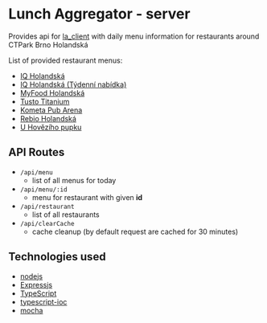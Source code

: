 # Lunch Aggregator - server

Provides api for [la_client](https://github.com/kozubikmichal/la_server) with daily menu information for restaurants around CTPark Brno Holandská

List of provided restaurant menus:

- [IQ Holandská](http://iqrestaurant.cz/brno/menu.html)
- [IQ Holandská (Týdenní nabídka)](http://iqrestaurant.cz/brno/menu.html)
- [MyFood Holandská](https://www.sklizeno.cz/o-nas/brno-holandska/)
- [Tusto Titanium](http://titanium.tusto.cz/tydenni-menu/)
- [Kometa Pub Arena](https://www.kometapub.cz/arena.php)
- [Rebio Holandská](http://www.rebio.cz/Holandska/Nase-nabidka/dW-ei.folder.aspx)
- [U Hovězího pupku](http://www.uhovezihopupku.cz/menu/)

## API Routes

- `/api/menu`
  - list of all menus for today
- `/api/menu/:id`
  - menu for restaurant with given **id**
- `/api/restaurant`
  - list of all restaurants
- `/api/clearCache`
  - cache cleanup (by default request are cached for 30 minutes)

## Technologies used

- [nodejs](https://nodejs.org/en/)
- [Expressjs](https://expressjs.com/)
- [TypeScript](https://www.typescriptlang.org/)
- [typescript-ioc](https://www.npmjs.com/package/typescript-ioc)
- [mocha](https://mochajs.org/)
